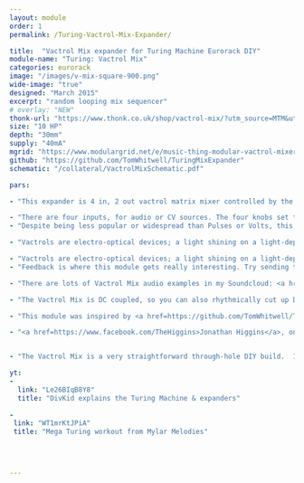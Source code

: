 ```yaml
---
layout: module
order: 1
permalink: /Turing-Vactrol-Mix-Expander/

title:  "Vactrol Mix expander for Turing Machine Eurorack DIY"
module-name: "Turing: Vactrol Mix"
categories: eurorack
image: "/images/v-mix-square-900.png"
wide-image: "true" 
designed: "March 2015"
excerpt: "random looping mix sequencer" 
# overlay: "NEW"
thonk-url: "https://www.thonk.co.uk/shop/vactrol-mix/?utm_source=MTM&utm_campaign=VactrolMix" 
size: "10 HP"
depth: "30mm"
supply: "40mA"
mgrid: "https://www.modulargrid.net/e/music-thing-modular-vactrol-mixer"
github: "https://github.com/TomWhitwell/TuringMixExpander"
schematic: "/collateral/VactrolMixSchematic.pdf"

pars: 

- "This expander is 4 in, 2 out vactrol matrix mixer controlled by the Turing Machine, connected around the back by a 16 pin ribbon cable. "

- "There are four inputs, for audio or CV sources. The four knobs set the level for each input. Next to each knob is a pair of LEDs. When the LED on the left is lit, the signal goes to the left output. When the LED on the right is lit, the signal goes to the right output. The LEDs are controlled by the Turing Machine module. The two outputs are both doubled (mult-ed) to make it easier to patch feedback loops."
- "Despite being less popular or widespread than Pulses or Volts, this is my favourite Turing Machine expander. It is a unique device that turns mundane source material into wild, unpredictable but rhythmically accessible patterns of sound. It’s a great way to create stereo effects, shifting drones, complex waveforms or feedback loops, and can be the heart of small (but chaotic) system. "

- "Vactrols are electro-optical devices; a light shining on a light-dependent resistor. They have an <a href=https://en.wikipedia.org/wiki/Resistive_opto-isolator#History>extraordinary history</a>, from powering the optical soundtracks on the first sound films in the 1920s to studio compressors, the tremolo in Fender guitar amps, and many of Don Buchla's 1970s synth designs. Modern vactrols are an LED pointing at a cadmium light dependent resistor, sealed together in a little black plastic box. Because the LDR reacts relatively slowly, the signals cut together smoothly, with no clicks or pops. Unfortunately, the cadmium in light dependent resistors is banned in Europe, so Vactrols are becoming harder to find.  "

- "Vactrols are electro-optical devices; a light shining on a light-dependent resistor. They have an <a href=https://en.wikipedia.org/wiki/Resistive_opto-isolator#History>extraordinary history</a>, from powering the optical soundtracks on the first sound films in the 1920s to studio compressors, the tremolo in Fender guitar amps, and many of Don Buchla's 1970s synth designs. Modern vactrols are an LED pointing at a cadmium light dependent resistor, sealed together in a little black plastic box. Because the LDR reacts relatively slowly, the signals cut together smoothly, with no clicks or pops. Unfortunately, the cadmium in light dependent resistors is banned in Europe, so Vactrols are becoming harder to find.  "
- "Feedback is where this module gets really interesting. Try sending the (bottom) left and right outputs to your output mixer, and the (top) left and right outputs to spring reverbs or delays, patching the delay/reverb outputs back into input channels. Carefully ride the input levels, and you'll get snippets of feedback. The main clock speed can have a huge effect on feedback levels, because it takes a while to build up."

- "There are lots of Vactrol Mix audio examples in my Soundcloud: <a href=https://soundcloud.com/musicthing/radio-music-20-minutes-of-madness>Twenty Minutes of Madness</a>, <a href=https://soundcloud.com/musicthing/contact-mic-feedback>Contact Mic Feedback</a> and this ancient track recorded using the breadboard prototype</a>."

- "The Vactrol Mix is DC coupled, so you can also rhythmically cut up DC sources; mix LFOs at different speeds with audio rate oscilllators, and frequency modulating a pair of oscillators using the two outputs. "

- "This module was inspired by <a href=https://github.com/TomWhitwell/TuringMixExpander/wiki/Grant-Richter's-Electro-Optical-Mixer>Grant Richter's Cadavre Exquis voltage controlled mixer</a>, which was inspired by André Breton's surrealist game <a href=https://en.wikipedia.org/wiki/Exquisite_corpse>Exquisite Corpse</a>. Richter's mixer also inspired the <a href=https://www.makenoisemusic.com/modules/rxmx-legacy>RxMx module by Make Noise</a>. "

- "<a href=https://www.facebook.com/TheHiggins>Jonathan Higgins</a>, on Facebook: There isn't a patch I don't use it on. People often thing you can only use it for crazy stereo percussion (which it is amazing at). But I also often patch all four outputs from the humpback filter into it for evolving stereo drones."


- "The Vactrol Mix is a very straightforward through-hole DIY build.  If you get stuck, the <a href=https://github.com/TomWhitwell/TuringMixExpander/issues>Github Issue List</a> is probably the best place to start - remember to check closed issues as well as open ones. "

yt:
- 
  link: "Le26BIqB8Y8"
  title: "DivKid explains the Turing Machine & expanders"
  
- 
 link: "WT1mrKtJPiA"
 title: "Mega Turing workout from Mylar Melodies"
  
  


---
```


